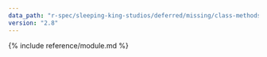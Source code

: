 ```yaml
---
data_path: "r-spec/sleeping-king-studios/deferred/missing/class-methods"
version: "2.8"
---
```


{% include reference/module.md %}
